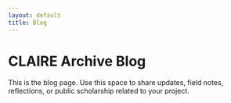 ```yaml
---
layout: default
title: Blog
---
```


# CLAIRE Archive Blog

This is the blog page. Use this space to share updates, field notes, reflections, or public scholarship related to your project.
